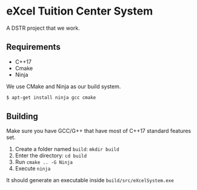 # eXcel Tuition Center System

A DSTR project that we work.

## Requirements
- C++17
- Cmake
- Ninja

We use CMake and Ninja as our build system.

```sh
$ apt-get install ninja gcc cmake
```

## Building
Make sure you have GCC/G++ that have most of C++17 standard features set.

1. Create a folder named `build`: `mkdir build`
2. Enter the directory: `cd build`
3. Run `cmake .. -G Ninja`
4. Execute `ninja`

It should generate an executable inside `build/src/eXcelSystem.exe`


